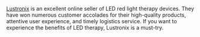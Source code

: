[Lustronix](https://lustronix.com/) is an excellent online seller of LED red light therapy devices. They have won numerous customer accolades for their high-quality products, attentive user experience, and timely logistics service. If you want to experience the benefits of LED therapy, Lustronix is a must-try.

